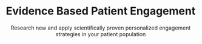 ---
title: Evidence Based Patient Engagement
image: /img/photos/photo28@2x.jpg
subtitle: Research new and apply scientifically proven personalized engagement strategies in your patient population
stats:
  highlights:
    - title: Supported Projects
      metric: 85
    - title: Patients Engaged
      metric: 15000
    - title: Peer Reviewed Publications
      metric: 37
---